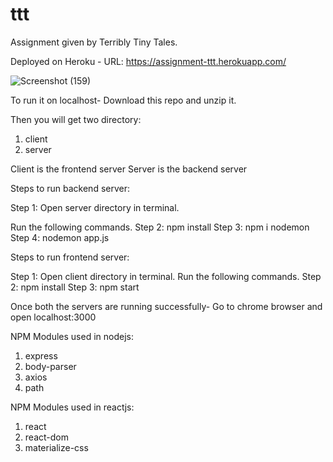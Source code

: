 # ttt
Assignment given by Terribly Tiny Tales.

Deployed on Heroku - 
URL: https://assignment-ttt.herokuapp.com/


![Screenshot (159)](https://user-images.githubusercontent.com/42849052/112716909-2dc37e00-8f0f-11eb-8024-410892c3877c.png)


To run it on localhost-
Download this repo and unzip it.

Then you will get two directory:
  1. client
  2. server

Client is the frontend server
Server is the backend server

Steps to run backend server:

Step 1: Open server directory in terminal.

  Run the following commands.
Step 2: npm install
Step 3: npm i nodemon
Step 4: nodemon app.js

Steps to run frontend server:

Step 1: Open client directory in terminal.
  Run the following commands.
Step 2: npm install
Step 3: npm start

Once both the servers are running successfully-
    Go to chrome browser and open localhost:3000

NPM Modules used in nodejs:
1. express
2. body-parser
3. axios
4. path

NPM Modules used in reactjs:
1. react
2. react-dom
3. materialize-css
